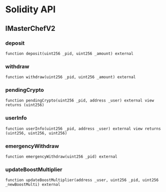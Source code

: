 # Solidity API

## IMasterChefV2

### deposit

```solidity
function deposit(uint256 _pid, uint256 _amount) external
```

### withdraw

```solidity
function withdraw(uint256 _pid, uint256 _amount) external
```

### pendingCrypto

```solidity
function pendingCrypto(uint256 _pid, address _user) external view returns (uint256)
```

### userInfo

```solidity
function userInfo(uint256 _pid, address _user) external view returns (uint256, uint256, uint256)
```

### emergencyWithdraw

```solidity
function emergencyWithdraw(uint256 _pid) external
```

### updateBoostMultiplier

```solidity
function updateBoostMultiplier(address _user, uint256 _pid, uint256 _newBoostMulti) external
```

